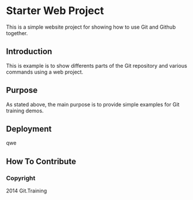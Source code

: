 # Starter Web Project

This is a simple website project for showing how to use Git and Github together.

## Introduction

This is example is to show differents parts of the Git repository and various commands using a web project.

## Purpose

As stated above, the main purpose is to provide simple examples for Git training demos.

## Deployment

qwe

## How To Contribute

### Copyright

2014 Git.Training